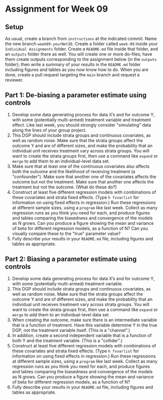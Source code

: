 # Assignment for Week 09

## Setup

As usual, create a branch from `instructions` at the indicated commit. Name the new branch `week09-yourNetID`. Create a folder called `week-09` inside your `Individual Assignments` folder. Create a `README.md` file inside that folder, and an `outputs` folder there as well. You will create one or more do-files; have them create outputs corresponding to the assignment below (in the `outputs` folder); then write a summary of your results in the `README.md` folder including figures and tables as you now know how to do. When you are done, create a pull request targeting the `main` branch and request a reviewer.

## Part 1: De-biasing a parameter estimate using controls

1. Develop some data generating process for data X’s and for outcome Y, with some (potentially multi-armed) treatment variable and treatment effect. Like last week, you should strongly consider "simulating" data along the lines of your group project.
2. This DGP should include strata groups and continuous covariates, as well as random noise. Make sure that the strata groups affect the outcome Y and are of different sizes, and make the probability that an individual unit receives treatment vary across strata groups. You will want to create the strata groups first, then use a command like `expand` or `merge` to add them to an individual-level data set.
3. Make sure that at least one of the continuous covariates also affects both the outcome and the likelihood of receiving treatment (a "confounder"). Make sure that another one of the covariates affects the outcome but not the treatment. Make sure that another one affects the treatment but not the outcome. (What do these do?)
4. Construct at least five different regression models with combinations of these covariates and strata fixed effects. (Type `h fvvarlist` for information on using fixed effects in regression.) Run these regressions at different sample sizes, using a `program` like last week. Collect as many regression runs as you think you need for each, and produce figures and tables comparing the biasedness and convergence of the models as N grows. Can you produce a figure showing the mean and variance of beta for different regression models, as a function of N? Can you visually compare these to the "true" parameter value?
6. Fully describe your results in your `README.md` file, including figures and tables as appropriate.

## Part 2: Biasing a parameter estimate using controls

1. Develop some data generating process for data X’s and for outcome Y, with some (potentially multi-armed) treatment variable.
2. This DGP should include strata groups and continuous covariates, as well as random noise. Make sure that the strata groups affect the outcome Y and are of different sizes, and make the probability that an individual unit receives treatment vary across strata groups. You will want to create the strata groups first, then use a command like `expand` or `merge` to add them to an individual-level data set.
3. When creating the outcome, make sure there is an intermediate variable that is a function of treatment. Have this variable determine Y in the true DGP, not the treatment variable itself. (This is a "channel".)
4. In addition, create a second independent variable that is a function of both Y and the treatment variable. (This is a "collider".)
5. Construct at least five different regression models with combinations of these covariates and strata fixed effects. (Type `h fvvarlist` for information on using fixed effects in regression.) Run these regressions at different sample sizes, using a `program` like last week. Collect as many regression runs as you think you need for each, and produce figures and tables comparing the biasedness and convergence of the models as N grows. Can you produce a figure showing the mean and variance of beta for different regression models, as a function of N?
6. Fully describe your results in your `README.md` file, including figures and tables as appropriate.
